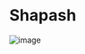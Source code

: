 # Shapash

![image](https://user-images.githubusercontent.com/75041273/123943346-b2fc7a00-d9b9-11eb-940e-a28b2d6b5441.png)
